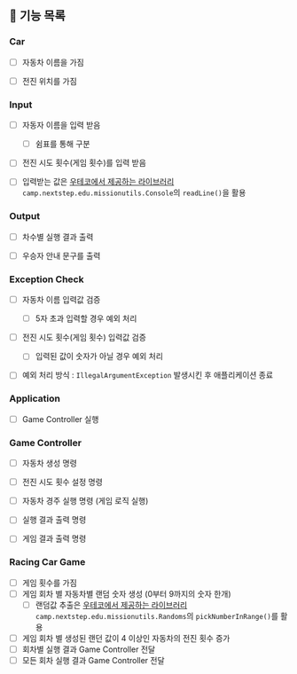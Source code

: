 ## 📌 기능 목록

### Car
- [ ] 자동차 이름을 가짐
- [ ] 전진 위치를 가짐


### Input
- [ ] 자동자 이름을 입력 받음
  - [ ] 쉼표를 통해 구분
- [ ] 전진 시도 횟수(게임 횟수)를 입력 받음
- [ ] 입력받는 값은 [우테코에서 제공하는 라이브러리](https://github.com/woowacourse-projects/mission-utils#mission-utils) `camp.nextstep.edu.missionutils.Console`의 `readLine()`을 활용


### Output
- [ ] 차수별 실행 결과 출력
- [ ] 우승자 안내 문구를 출력


### Exception Check
- [ ] 자동차 이름 입력값 검증
  - [ ] 5자 초과 입력할 경우 예외 처리
- [ ] 전진 시도 횟수(게임 횟수) 입력값 검증
  - [ ] 입력된 값이 숫자가 아닐 경우 예외 처리
- [ ] 예외 처리 방식 : `IllegalArgumentException` 발생시킨 후 애플리케이션 종료


### Application
- [ ] Game Controller 실행


### Game Controller
- [ ] 자동차 생성 명령
- [ ] 전진 시도 횟수 설정 명령
- [ ] 자동차 경주 실행 명령 (게임 로직 실행)
- [ ] 실행 결과 출력 명령
- [ ] 게임 결과 출력 명령


### Racing Car Game
- [ ] 게임 횟수를 가짐
- [ ] 게임 회차 별 자동차별 랜덤 숫자 생성 (0부터 9까지의 숫자 한개)
  - [ ] 랜덤값 추출은 [우테코에서 제공하는 라이브러리](https://github.com/woowacourse-projects/mission-utils#mission-utils) `camp.nextstep.edu.missionutils.Randoms`의 `pickNumberInRange()`를 활용
- [ ] 게임 회차 별 생성된 랜던 값이 4 이상인 자동차의 전진 횟수 증가
- [ ] 회차별 실행 결과 Game Controller 전달
- [ ] 모든 회차 실행 결과 Game Controller 전달